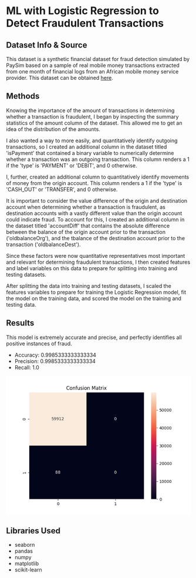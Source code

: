 <h1>ML with Logistic Regression to Detect Fraudulent Transactions</h1>
<h2>Dataset Info & Source</h2>
<p>This dataset is a synthetic financial dataset for fraud detection simulated by PaySim based on a sample of real mobile money transactions extracted from one month of financial logs from an African mobile money service provider. This dataset can be obtained <a href='https://www.kaggle.com/datasets/ealaxi/paysim1'>here</a>.</p>

<h2>Methods</h2>
<p>Knowing the importance of the amount of transactions in determining whether a transaction is fraudulent, I began by inspecting the summary statistics of the amount column of the dataset. This allowed me to get an idea of the distribution of the amounts.</p>
<p>I also wanted a way to more easily, and quantitatively identify outgoing transactions, so I created an additional column in the dataset titled 'isPayment' that contained a binary variable to numerically determine whether a transaction was an outgoing transaction. This column renders a 1 if the 'type' is 'PAYMENT' or 'DEBIT', and 0 otherwise.</p>
<p>I, further, created an additional column to quantitatively identify movements of money from the origin account. This column renders a 1 if the 'type' is 'CASH_OUT' or 'TRANSFER', and 0 otherwise.</p>
<p>It is important to consider the value difference of the origin and destination account when determining whether a transaction is fraudulent, as destination accounts with a vastly different value than the origin account could indicate fraud. To account for this, I created an additional column in the dataset titled 'accountDiff' that contains the absolute difference between the balance of the origin account prior to the transaction ('oldbalanceOrg'), and the tbalance of the destination account prior to the transaction ('oldbalanceDest').</p>
<p>Since these factors were now quantitative representatives most important and relevant for determining fraudulent transactions, I then created features and label variables on this data to prepare for splitting into training and testing datasets.</p>
<p>After splitting the data into training and testing datasets, I scaled the features variables to prepare for training the Logistic Regression model, fit the model on the training data, and scored the model on the training and testing data.</p>

<h2>Results</h2>
<p>This model is extremely accurate and precise, and perfectly identifies all positive instances of fraud.</p>
<ul>
  <li>Accuracy: 0.9985333333333334</li>
  <li>Precision: 0.9985333333333334</li>
  <li>Recall: 1.0</li>
</ul>
<img src='./fraud_detection/confusion_matrix.png' alt='Confusion Matrix for logistic regression ml model'></img>

<h2>Libraries Used</h2>
<ul>
  <li>seaborn</li>
  <li>pandas</li>
  <li>numpy</li>
  <li>matplotlib</li>
  <li>scikit-learn</li>
</ul>
